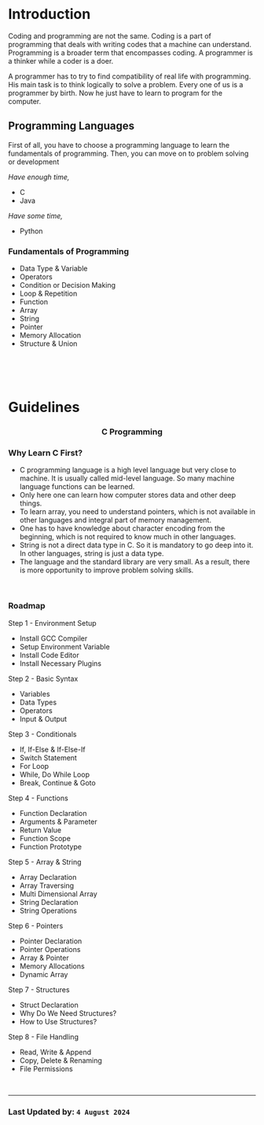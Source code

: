 <br/>

# Introduction

Coding and programming are not the same. Coding is a part of programming that deals with writing codes that a machine can understand. Programming is a broader term that encompasses coding. A programmer is a thinker while a coder is a doer.

A programmer has to try to find compatibility of real life with programming. His main task is to think logically to solve a problem. Every one of us is a programmer by birth. Now he just have to learn to program for the computer.

## Programming Languages

First of all, you have to choose a programming language to learn the fundamentals of programming. Then, you can move on to problem solving or development

_Have enough time,_

- C
- Java

_Have some time,_

- Python

### Fundamentals of Programming

- Data Type & Variable
- Operators
- Condition or Decision Making
- Loop & Repetition
- Function
- Array
- String
- Pointer
- Memory Allocation
- Structure & Union

<br/>
<br/>
<br/>

# Guidelines

<h3 align="center">C Programming</h3>

### Why Learn C First?

- C programming language is a high level language but very close to machine. It is usually called mid-level language. So many machine language functions can be learned.
- Only here one can learn how computer stores data and other deep things.
- To learn array, you need to understand pointers, which is not available in other languages and integral part of memory management.
- One has to have knowledge about character encoding from the beginning, which is not required to know much in other languages.
- String is not a direct data type in C. So it is mandatory to go deep into it. In other languages, string is just a data type.
- The language and the standard library are very small. As a result, there is more opportunity to improve problem solving skills.

<br/>

### Roadmap

Step 1 - Environment Setup

- Install GCC Compiler
- Setup Environment Variable
- Install Code Editor
- Install Necessary Plugins

Step 2 - Basic Syntax

- Variables
- Data Types
- Operators
- Input & Output

Step 3 - Conditionals

- If, If-Else & If-Else-If
- Switch Statement
- For Loop
- While, Do While Loop
- Break, Continue & Goto

Step 4 - Functions

- Function Declaration
- Arguments & Parameter
- Return Value
- Function Scope
- Function Prototype

Step 5 - Array & String

- Array Declaration
- Array Traversing
- Multi Dimensional Array
- String Declaration
- String Operations

Step 6 - Pointers

- Pointer Declaration
- Pointer Operations
- Array & Pointer
- Memory Allocations
- Dynamic Array

Step 7 - Structures

- Struct Declaration
- Why Do We Need Structures?
- How to Use Structures?

Step 8 - File Handling

- Read, Write & Append
- Copy, Delete & Renaming
- File Permissions

<br/>
<hr/>

### Last Updated by: `4 August 2024`
